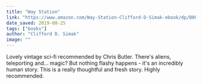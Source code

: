 ```yaml
---
title: "Way Station"
link: "https://www.amazon.com/Way-Station-Clifford-D-Simak-ebook/dp/B00YO78RRS"
date_saved: 2019-08-25
tags: ["books"]
author: "Clifford D. Simak"
image: ""
---
```


Lovely vintage sci-fi recommended by Chris Butler. There's aliens, teleporting and... magic? But nothing flashy happens - it's an incredibly human story. This is a really thoughtful and fresh story. Highly recommended.
